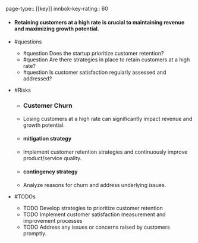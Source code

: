 page-type:: [[key]]
innbok-key-rating:: 60
- #### Retaining customers at a high rate is crucial to maintaining revenue and maximizing growth potential.
- #questions
  - #question Does the startup prioritize customer retention?
  - #question Are there strategies in place to retain customers at a high rate?
  - #question Is customer satisfaction regularly assessed and addressed?
- #Risks

  - ### Customer Churn
  - Losing customers at a high rate can significantly impact revenue and growth potential.
  - #### mitigation strategy
  - Implement customer retention strategies and continuously improve product/service quality.
  - #### contingency strategy
  - Analyze reasons for churn and address underlying issues.
- #TODOs
  - TODO Develop strategies to prioritize customer retention
  - TODO  Implement customer satisfaction measurement and improvement processes
  - TODO  Address any issues or concerns raised by customers promptly.



